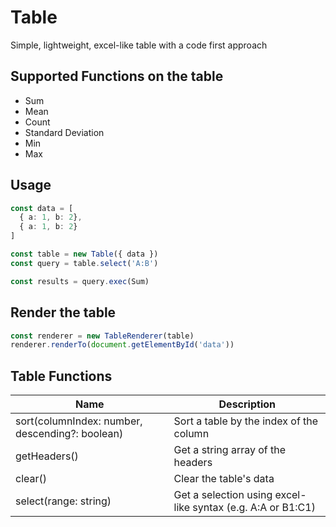 # Table
Simple, lightweight, excel-like table with a code first approach

## Supported Functions on the table
- Sum
- Mean
- Count
- Standard Deviation
- Min
- Max

## Usage
```typescript
const data = [
  { a: 1, b: 2},
  { a: 1, b: 2}
]

const table = new Table({ data })
const query = table.select('A:B')

const results = query.exec(Sum)
```

## Render the table
```typescript
const renderer = new TableRenderer(table)
renderer.renderTo(document.getElementById('data'))
```

## Table Functions
| Name | Description |
|---|---|
| sort(columnIndex: number, descending?: boolean) | Sort a table by the index of the column |
| getHeaders() | Get a string array of the headers |
| clear() | Clear the table's data |
| select(range: string) | Get a selection using excel-like syntax (e.g. A:A or B1:C1) |